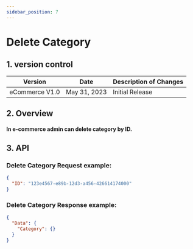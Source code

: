 ```yaml
---
sidebar_position: 7
---
```


# Delete Category

## 1. version control

| Version        | Date         | Description of Changes |
| -------------- | ------------ | ---------------------- |
| eCommerce V1.0 | May 31, 2023 | Initial Release        |

## 2. Overview

#### In e-commerce admin can delete category by ID.

## 3. API

### Delete Category Request example:

```json
{
  "ID": "123e4567-e89b-12d3-a456-426614174000"
}
```

### Delete Category Response example:

```json
{
  "Data": {
    "Category": {}
  }
}
```
